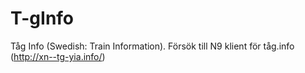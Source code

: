 T-gInfo
=======

Tåg Info (Swedish: Train Information). Försök till N9 klient för tåg.info (http://xn--tg-yia.info/)
